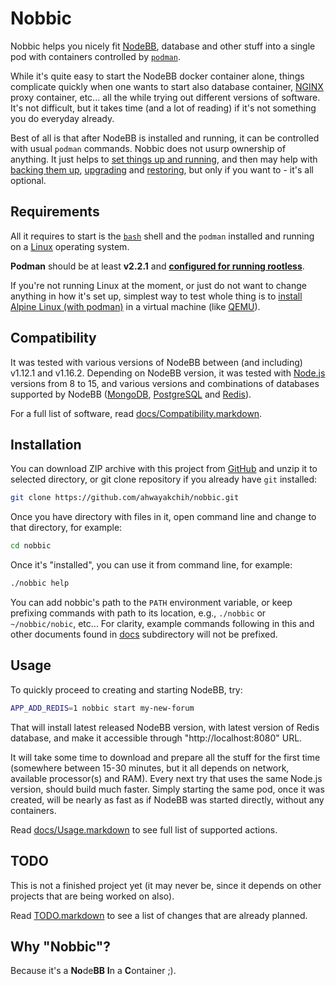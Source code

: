 Nobbic
======

Nobbic helps you nicely fit [NodeBB](https://nodebb.org/), database and other stuff into a single pod with containers controlled by [`podman`](https://podman.io/).

While it's quite easy to start the NodeBB docker container alone, things complicate quickly when one wants to start also database container, [NGINX](https://www.nginx.com/) proxy container, etc... all the while trying out different versions of software. It's not difficult, but it takes time (and a lot of reading) if it's not something you do everyday already.

Best of all is that after NodeBB is installed and running, it can be controlled with usual `podman` commands.
Nobbic does not usurp ownership of anything. It just helps to [set things up and running](./docs/actions/start.markdown), and then may help with [backing them up](./docs/actions/backup.markdown), [upgrading](./docs/actions/upgrade.markdown) and [restoring](./docs/actions/restore.markdown), but only if you want to - it's all optional.


## Requirements

All it requires to start is the [`bash`](https://www.gnu.org/software/bash/) shell and the `podman` installed and running on a [Linux](https://www.linux.org/) operating system.

**Podman** should be at least **v2.2.1** and **[configured for running rootless](https://github.com/containers/podman/blob/master/docs/tutorials/rootless_tutorial.md)**.

If you're not running Linux at the moment, or just do not want to change anything in how it's set up, simplest way to test whole thing is to [install Alpine Linux (with podman)](./docs/SetupPodmanOnAlpineHost.markdown) in a virtual machine (like [QEMU](https://www.qemu.org/)).


## Compatibility

It was tested with various versions of NodeBB between (and including) v1.12.1 and v1.16.2.
Depending on NodeBB version, it was tested with [Node.js](https://nodejs.org/) versions from 8 to 15, and various versions and combinations of databases supported by NodeBB ([MongoDB](https://www.mongodb.com/), [PostgreSQL](https://www.postgresql.org/) and [Redis](https://redis.io/)).

For a full list of software, read [docs/Compatibility.markdown](./docs/Compatibility.markdown).


## Installation

You can download ZIP archive with this project from [GitHub](https://github.com/ahwayakchih/nobbic/archive/main.zip)
and unzip it to selected directory, or git clone repository if you already have `git` installed:

```sh
git clone https://github.com/ahwayakchih/nobbic.git
```

Once you have directory with files in it, open command line and change to that directory, for example:

```sh
cd nobbic
```

Once it's "installed", you can use it from command line, for example:

```sh
./nobbic help
```

You can add nobbic's path to the `PATH` environment variable, or keep prefixing commands with path to its location, e.g., `./nobbic` or `~/nobbic/nobic`, etc...
For clarity, example commands following in this and other documents found in [docs](./docs) subdirectory will not be prefixed.


## Usage

To quickly proceed to creating and starting NodeBB, try:

```sh
APP_ADD_REDIS=1 nobbic start my-new-forum
```

That will install latest released NodeBB version, with latest version of Redis database, and make it accessible through "http://localhost:8080" URL.

It will take some time to download and prepare all the stuff for the first time (somewhere between 15-30 minutes, but it all depends on network, available processor(s) and RAM).
Every next try that uses the same Node.js version, should build much faster. Simply starting the same pod, once it was created, will be nearly as fast as if NodeBB was started directly, without any containers.

Read [docs/Usage.markdown](./docs/Usage.markdown) to see full list of supported actions.


## TODO

This is not a finished project yet (it may never be, since it depends on other projects that are being worked on also).

Read [TODO.markdown](./TODO.markdown) to see a list of changes that are already planned.


## Why "Nobbic"?

Because it's a **No**de**BB** **I**n a **C**ontainer ;).
